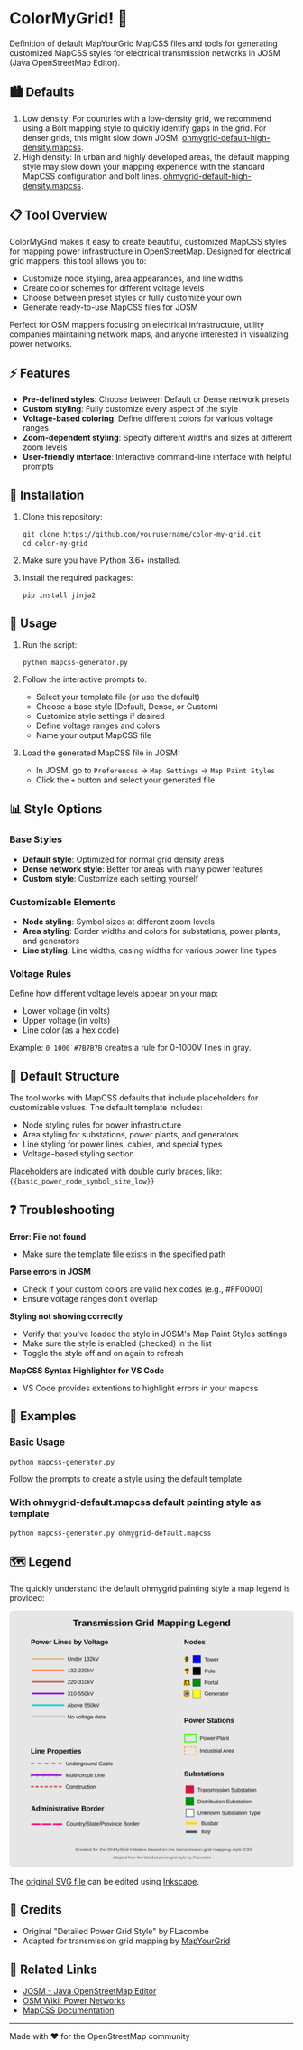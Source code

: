 # ColorMyGrid! 🎨

Definition of default MapYourGrid MapCSS files and tools for generating customized MapCSS styles for electrical transmission networks in JOSM (Java OpenStreetMap Editor).

## 🏙️ Defaults 
 
1. Low density: For countries with a low-density grid, we recommend using a Bolt mapping style to quickly identify gaps in the grid. For denser grids, this might slow down JOSM. [ohmygrid-default-high-density.mapcss](ohmygrid-default-high-density.mapcss).
2. High density: In urban and highly developed areas, the default mapping style may slow down your mapping experience with the standard MapCSS configuration and bolt lines. [ohmygrid-default-high-density.mapcss](ohmygrid-default-high-density.mapcss).

## 📋 Tool Overview

ColorMyGrid makes it easy to create beautiful, customized MapCSS styles for mapping power infrastructure in OpenStreetMap. Designed for electrical grid mappers, this tool allows you to:

- Customize node styling, area appearances, and line widths
- Create color schemes for different voltage levels
- Choose between preset styles or fully customize your own
- Generate ready-to-use MapCSS files for JOSM

Perfect for OSM mappers focusing on electrical infrastructure, utility companies maintaining network maps, and anyone interested in visualizing power networks.

## ⚡ Features

- **Pre-defined styles**: Choose between Default or Dense network presets
- **Custom styling**: Fully customize every aspect of the style
- **Voltage-based coloring**: Define different colors for various voltage ranges
- **Zoom-dependent styling**: Specify different widths and sizes at different zoom levels
- **User-friendly interface**: Interactive command-line interface with helpful prompts

## 🔧 Installation

1. Clone this repository:
   ```
   git clone https://github.com/yourusername/color-my-grid.git
   cd color-my-grid
   ```

2. Make sure you have Python 3.6+ installed.

3. Install the required packages:
   ```
   pip install jinja2
   ```

## 🚀 Usage

1. Run the script:
   ```
   python mapcss-generator.py
   ```

2. Follow the interactive prompts to:
   - Select your template file (or use the default)
   - Choose a base style (Default, Dense, or Custom)
   - Customize style settings if desired
   - Define voltage ranges and colors
   - Name your output MapCSS file

3. Load the generated MapCSS file in JOSM:
   - In JOSM, go to `Preferences` → `Map Settings` → `Map Paint Styles`
   - Click the `+` button and select your generated file

## 📊 Style Options

### Base Styles

- **Default style**: Optimized for normal grid density areas
- **Dense network style**: Better for areas with many power features
- **Custom style**: Customize each setting yourself

### Customizable Elements

- **Node styling**: Symbol sizes at different zoom levels
- **Area styling**: Border widths and colors for substations, power plants, and generators
- **Line styling**: Line widths, casing widths for various power line types

### Voltage Rules

Define how different voltage levels appear on your map:
- Lower voltage (in volts)
- Upper voltage (in volts)
- Line color (as a hex code)

Example: `0 1000 #7B7B7B` creates a rule for 0-1000V lines in gray.

## 📝 Default Structure

The tool works with MapCSS defaults that include placeholders for customizable values. The default template includes:

- Node styling rules for power infrastructure
- Area styling for substations, power plants, and generators
- Line styling for power lines, cables, and special types
- Voltage-based styling section

Placeholders are indicated with double curly braces, like: `{{basic_power_node_symbol_size_low}}`

## ❓ Troubleshooting

**Error: File not found**
- Make sure the template file exists in the specified path

**Parse errors in JOSM**
- Check if your custom colors are valid hex codes (e.g., #FF0000)
- Ensure voltage ranges don't overlap

**Styling not showing correctly**
- Verify that you've loaded the style in JOSM's Map Paint Styles settings
- Make sure the style is enabled (checked) in the list
- Toggle the style off and on again to refresh

**MapCSS Syntax Highlighter for VS Code**
- VS Code provides extentions to highlight errors in your mapcss


## 🌟 Examples

### Basic Usage

```
python mapcss-generator.py
```

Follow the prompts to create a style using the default template.

### With ohmygrid-default.mapcss default painting style as template

```
python mapcss-generator.py ohmygrid-default.mapcss
```

## 🗺️ Legend 
The quickly understand the default ohmygrid painting style a map legend is provided: 

![](legend/power-grid-legend.png)

The [original SVG file](power-grid-legend.svg) can be edited using [Inkscape](https://inkscape.org/).

## 🙏 Credits

- Original "Detailed Power Grid Style" by FLacombe
- Adapted for transmission grid mapping by [MapYourGrid](https://mapyourgrid.org/) 

## 🔗 Related Links

- [JOSM - Java OpenStreetMap Editor](https://josm.openstreetmap.de/)
- [OSM Wiki: Power Networks](https://wiki.openstreetmap.org/wiki/Power_networks)
- [MapCSS Documentation](https://wiki.openstreetmap.org/wiki/MapCSS)

---

Made with ❤️ for the OpenStreetMap community

